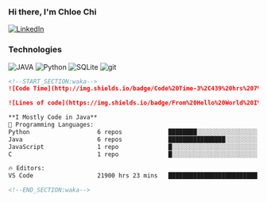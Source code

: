 ### Hi there, I'm Chloe Chi 

[![LinkedIn](https://img.shields.io/badge/LinkedIn-0073b1?logo=linkedin&style=flat-square&logoColor=white)](https://www.linkedin.com/in/chloechii/)
<!-- [![StackOverflow](https://img.shields.io/badge/StackOverflow-333?logo=stackoverflow&style=flat-square&logoColor=FE7A16)](https://stackoverflow.com/users/3779757/anayarojo?tab=profile) -->
<!-- [![Blog](https://img.shields.io/badge/Blog-1976d2?logo=bitbucket&style=flat-square&logoColor=white)](http://anayarojo.net/) -->

### Technologies
![JAVA](https://img.shields.io/badge/Java-C3002F?style=flat-square&logo=Java)
![Python](https://img.shields.io/badge/Python-00758F?style=flat-square&logo=python&logoColor=white)
![SQLite](https://img.shields.io/badge/SQLite-690081?style=flat-square&logo=sqlite)
![git](https://img.shields.io/badge/git-F05133?style=flat-square&logo=git&logoColor=white)

<!-- ![Project Preview](https://user-images.githubusercontent.com/25841814/79395484-5081ae80-7fac-11ea-9e27-ac91472e31dd.png) -->
<!-- 
<p align="center">

  ![Project Preview](https://user-images.githubusercontent.com/15426564/88030180-8e1c4780-cb58-11ea-8a8b-b3576dd73652.png)

  <h3 align="center">📌✨Awesome Readme Stats</h3>
</p> -->
<!-- 
<p align="center">
   <img src="https://img.shields.io/badge/language-python-blue?style"/>
   <img src="https://img.shields.io/github/license/anmol098/waka-readme-stats"/>
   <img src="https://img.shields.io/github/stars/anmol098/waka-readme-stats"/>
   <img src="https://img.shields.io/github/forks/anmol098/waka-readme-stats"/>
   <img src="https://img.shields.io/static/v1?label=%F0%9F%8C%9F&message=If%20Useful&style=style=flat&color=BC4E99" alt="Star Badge"/>
</p>
<p align="center">
   Are you an early 🐤 or a night 🦉?
   <br/>
   When are you most productive during the day?
   <br/>
   What are languages you code in?
   <br/>
   Let's check out in your profile readme!
</p> -->


<!-- 
<p align="center">
    <a href="https://github.com/anmol098/waka-readme-stats/issues">Report Bug</a>
    ·
    <a href="https://github.com/anmol098/waka-readme-stats/issues">Request Feature</a>
  </p> -->

<!-- ## Prep Work

1. You need to update the markdown file(.md) with 2 comments. You can refer [here](#update-your-readme) for updating it.
2. You'll need a WakaTime API Key. You can get that from your WakaTime Account Settings
    - You can refer [here](#new-to-wakatime), if you're new to WakaTime
3. You'll need a GitHub API Token with `repo` and `user` scope from [here](https://github.com/settings/tokens) if you're running the action to get commit metrics
   > enabling the `repo` scope seems **DANGEROUS**<br/>
   > but this GitHub Action only accesses your commit timestamp and lines of code added or deleted in repository you contributed.
   - You can use [this](#profile-repository) example to work it out
4. You need to save the WakaTime API Key and the GitHub API Token in the repository secrets. You can find that in the Settings of your repository. Be sure to save those as the following.
    - WakaTime API Key as `WAKATIME_API_KEY=<your wakatime API Key>`
    - GitHub Personal Access Token as `GH_TOKEN=<your github access token>`
5. You can enable and disable feature flags based on requirements.


This Action will run everyday at 00.00 IST -->

<!-- ## Update your Readme -->

<!-- Add a comment to your `README.md` like this: -->

```md
<!--START_SECTION:waka-->
![Code Time](http://img.shields.io/badge/Code%20Time-3%2C439%20hrs%207%20mins-blue)

![Lines of code](https://img.shields.io/badge/From%20Hello%20World%20I%27ve%20Written-8%20Million%20lines%20of%20code-blue)

**I Mostly Code in Java** 
💬 Programming Languages: 
Python                   6 repos             ████████░░░░░░░░░░░░░░░░░   28.16% 
Java                     6 repos             ████████████████░░░░░░░░░   65.86% 
JavaScript               1 repo              █░░░░░░░░░░░░░░░░░░░░░░░░   2.14% 
C                        1 repo              █░░░░░░░░░░░░░░░░░░░░░░░░   3.84%

🔥 Editors: 
VS Code                  21900 hrs 23 mins   █████████████████████████   100% 

<!--END_SECTION:waka-->
